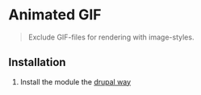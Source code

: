 # Animated GIF

> Exclude GIF-files for rendering with image-styles.

## Installation

1. Install the module the [drupal way](https://www.drupal.org/documentation/install/modules-themes/modules-8)
